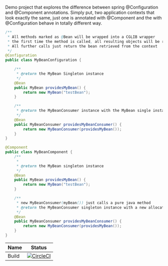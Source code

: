 Demo project that explores the difference between spring @Configuration and @Component annotations.
Simply put, two application contexts that look exactly the same, just one is annotated with @Component and the with @Configuration
behave in totally different way.
  
```java
/**
 * All methods marked as @Bean will be wrapped into a CGLIB wrapper
 * the first time the method is called, all resulting objects will be registered in the spring context
 * All further calls just return the bean retrieved from the context
 */
@Configuration
public class MyBeanConfiguration {

    /**
     * @return the MyBean Singleton instance
     */
    @Bean
    public MyBean providesMyBean() {
        return new MyBean("testBean");
    }

    /**
     * @return the MyBeanConsumer instance with the MyBean single instance as a member
     */
    @Bean
    public MyBeanConsumer providesMyBeanConsumer() {
        return new MyBeanConsumer(providesMyBean());
    }
}

@Component
public class MyBeanComponent {
    /**
     *
     * @return the MyBean singleton instance
     */
    @Bean
    public MyBean providesMyBean() {
        return new MyBean("testBean");
    }

    /**
     * new MyBeanConsumer(myBean()) just calls a pure java method
     * @return the MyBeanConsumer singleton instance with a new allocated MyBean instance different from the bean above
     */
    @Bean
    public MyBeanConsumer providesMyBeanConsumer() {
        return new MyBeanConsumer(providesMyBean());
    }
}

```  

Name     | Status |
-------- | ------ |
Build    | [![CircleCI](https://circleci.com/gh/ipgur/spring-config-playground.svg?style=svg)](https://circleci.com/gh/ipgur/spring-config-playground) |